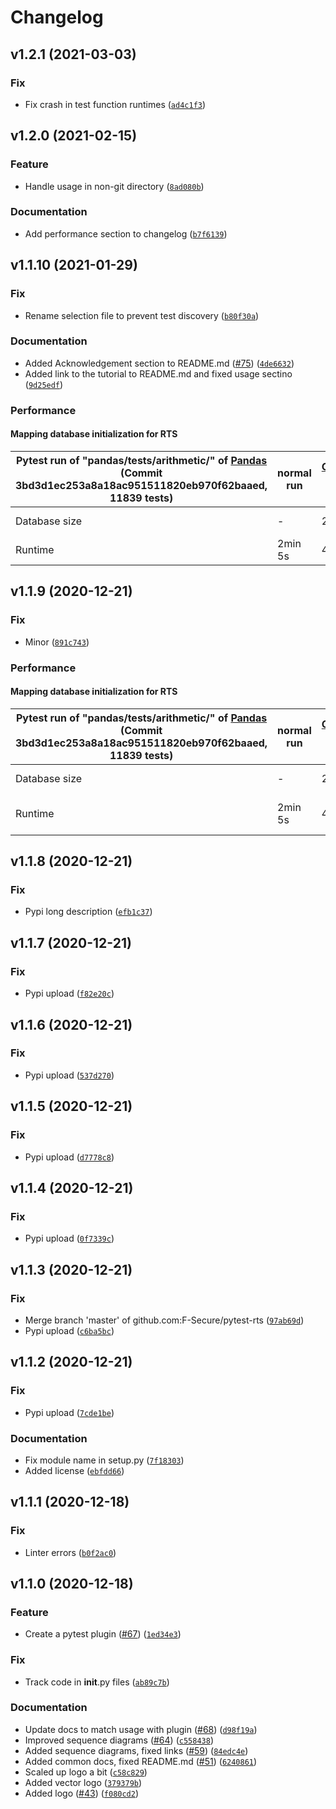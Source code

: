 # Changelog

<!--next-version-placeholder-->

## v1.2.1 (2021-03-03)
### Fix
* Fix crash in test function runtimes ([`ad4c1f3`](https://github.com/F-Secure/pytest-rts/commit/ad4c1f3820a72bf2b9cbc8583c94bba6d2b2dcc2))

## v1.2.0 (2021-02-15)
### Feature
* Handle usage in non-git directory ([`8ad080b`](https://github.com/F-Secure/pytest-rts/commit/8ad080be7eb31b96e1047a4aadabe9fe1a944085))

### Documentation
* Add performance section to changelog ([`b7f6139`](https://github.com/F-Secure/pytest-rts/commit/b7f6139520350c6f3ff49c1d5451b7d2015c5b56))

## v1.1.10 (2021-01-29)
### Fix
* Rename selection file to prevent test discovery ([`b80f30a`](https://github.com/F-Secure/pytest-rts/commit/b80f30a6e29060f1b9769d01ec61760a49d2f977))

### Documentation
* Added Acknowledgement section to README.md ([#75](https://github.com/F-Secure/pytest-rts/issues/75)) ([`4de6632`](https://github.com/F-Secure/pytest-rts/commit/4de663291fd8c388164259b830e4badcb13d98e8))
* Added link to the tutorial to README.md and fixed usage sectino ([`9d25edf`](https://github.com/F-Secure/pytest-rts/commit/9d25edf7c54c2e0b7743cc83c5c8e7e658c88118))

### Performance

#### Mapping database initialization for RTS

   | Pytest run of "pandas/tests/arithmetic/" of [Pandas](https://github.com/pandas-dev/pandas) (Commit 3bd3d1ec253a8a18ac951511820eb970f62baaed, 11839 tests)        | normal run | [Coverage.py](https://github.com/nedbat/coveragepy) "dynamic context" |  pytest-rts 1.1.10 |
   | ------------------- | ------------------| ----------------| -----------------| 
   | Database size       | -           | 2.8 MB         |  307 MB         |
   | Runtime | 2min 5s            | 4min 36s         |  5min 36s        |

## v1.1.9 (2020-12-21)
### Fix
* Minor ([`891c743`](https://github.com/F-Secure/pytest-rts/commit/891c743332cf7c5248f6ec1b28140c4381a72ef6))

### Performance

#### Mapping database initialization for RTS

   | Pytest run of "pandas/tests/arithmetic/" of [Pandas](https://github.com/pandas-dev/pandas) (Commit 3bd3d1ec253a8a18ac951511820eb970f62baaed, 11839 tests)        | normal run | [Coverage.py](https://github.com/nedbat/coveragepy) "dynamic context" | pytest-rts 1.1.9  |
   | ------------------- | ------------------| ----------------| -----------------| 
   | Database size       | -           | 2.8 MB         | 307 MB         | 
   | Runtime | 2min 5s            | 4min 36s         | 2h 24min 7s         |

## v1.1.8 (2020-12-21)
### Fix
* Pypi long description ([`efb1c37`](https://github.com/F-Secure/pytest-rts/commit/efb1c3734f4b04f1e2e3dd6d677957fbe2507a4c))

## v1.1.7 (2020-12-21)
### Fix
* Pypi upload ([`f82e20c`](https://github.com/F-Secure/pytest-rts/commit/f82e20c43ec2936531e7a661560e8e98f089f164))

## v1.1.6 (2020-12-21)
### Fix
* Pypi upload ([`537d270`](https://github.com/F-Secure/pytest-rts/commit/537d2706a599455e40e6836b4bd3a308ae36160b))

## v1.1.5 (2020-12-21)
### Fix
* Pypi upload ([`d7778c8`](https://github.com/F-Secure/pytest-rts/commit/d7778c8b23777411b288af2a739e0f3e3ab3b7e6))

## v1.1.4 (2020-12-21)
### Fix
* Pypi upload ([`0f7339c`](https://github.com/F-Secure/pytest-rts/commit/0f7339c54dee32595280b42b118f06145067c29f))

## v1.1.3 (2020-12-21)
### Fix
* Merge branch 'master' of github.com:F-Secure/pytest-rts ([`97ab69d`](https://github.com/F-Secure/pytest-rts/commit/97ab69de2ce6447b638978017ba74a3ab9db94c8))
* Pypi upload ([`c6ba5bc`](https://github.com/F-Secure/pytest-rts/commit/c6ba5bc66c4969ea9f432b275c209a26a7d2c2cf))

## v1.1.2 (2020-12-21)
### Fix
* Pypi upload ([`7cde1be`](https://github.com/F-Secure/pytest-rts/commit/7cde1be414b980ecb5fb45eac24d7696aacf0b28))

### Documentation
* Fix module name in setup.py ([`7f18303`](https://github.com/F-Secure/pytest-rts/commit/7f183036384bccd45fb93203a26a0ae3198b80e3))
* Added license ([`ebfdd66`](https://github.com/F-Secure/pytest-rts/commit/ebfdd6624606201976df03463248106cfdb5b964))

## v1.1.1 (2020-12-18)
### Fix
* Linter errors ([`b0f2ac0`](https://github.com/F-Secure/pytest-rts/commit/b0f2ac04937d3a36ba9697001949fb9cc12946c9))

## v1.1.0 (2020-12-18)
### Feature
* Create a pytest plugin ([#67](https://github.com/F-Secure/pytest-rts/issues/67)) ([`1ed34e3`](https://github.com/F-Secure/pytest-rts/commit/1ed34e3f6591f627f93dbacad213236f08237258))

### Fix
* Track code in __init__.py files ([`ab89c7b`](https://github.com/F-Secure/pytest-rts/commit/ab89c7b9eb98435c0ab00cf1a43393f907126743))

### Documentation
* Update docs to match usage with plugin ([#68](https://github.com/F-Secure/pytest-rts/issues/68)) ([`d98f19a`](https://github.com/F-Secure/pytest-rts/commit/d98f19aebff37b4a20946a5438bf11888a86b6b1))
* Improved sequence diagrams ([#64](https://github.com/F-Secure/pytest-rts/issues/64)) ([`c558438`](https://github.com/F-Secure/pytest-rts/commit/c5584386897f0c100ed5f26db0d5fd28bc2f76b7))
* Added sequence diagrams, fixed links ([#59](https://github.com/F-Secure/pytest-rts/issues/59)) ([`84edc4e`](https://github.com/F-Secure/pytest-rts/commit/84edc4e2f3e87e762114801c0f63ce2d155e6cf2))
* Added common docs, fixed README.md ([#51](https://github.com/F-Secure/pytest-rts/issues/51)) ([`6240861`](https://github.com/F-Secure/pytest-rts/commit/6240861f8da7ed1895940d1171ecc56067e9ea5c))
* Scaled up logo a bit ([`c58c829`](https://github.com/F-Secure/pytest-rts/commit/c58c8299e2b10d87db6f456cabe17dfc6d4bb955))
* Added vector logo ([`379379b`](https://github.com/F-Secure/pytest-rts/commit/379379bf4538f3cb74c9abab1c29892a1a03235f))
* Added logo ([#43](https://github.com/F-Secure/pytest-rts/issues/43)) ([`f080cd2`](https://github.com/F-Secure/pytest-rts/commit/f080cd2a1658ba7ee04b7b6e53b28339ffcc6db3))

